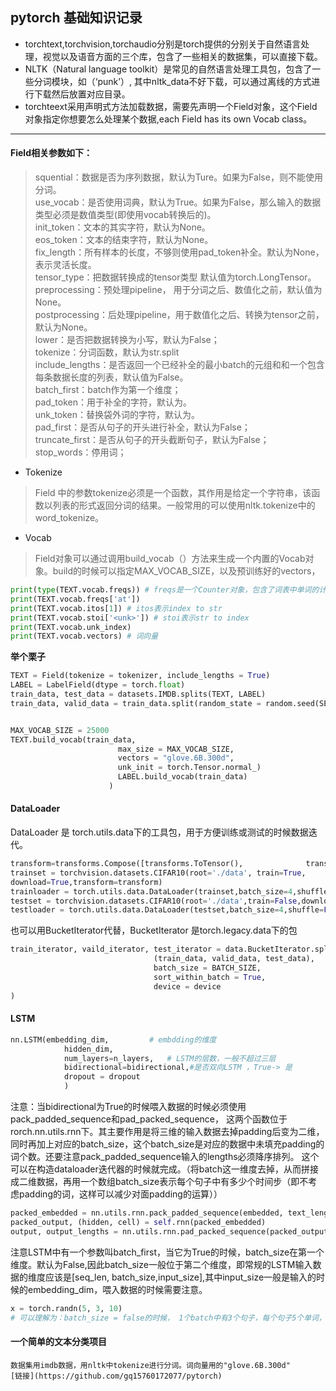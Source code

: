 ## pytorch 基础知识记录
 - torchtext,torchvision,torchaudio分别是torch提供的分别关于自然语言处理，视觉以及语音方面的三个库，包含了一些相关的数据集，可以直接下载。
 - NLTK（Natural language toolkit）是常见的自然语言处理工具包，包含了一些分词模块，如（‘punk’）, 其中nltk_data不好下载，可以通过离线的方式进行下载然后放置对应目录。
 - torchteext采用声明式方法加载数据，需要先声明一个Field对象，这个Field对象指定你想要怎么处理某个数据,each Field has its own Vocab class。
 - - -
 
#### Field相关参数如下：
> squential：数据是否为序列数据，默认为Ture。如果为False，则不能使用分词。  
use_vocab：是否使用词典，默认为True。如果为False，那么输入的数据类型必须是数值类型(即使用vocab转换后的)。  
init_token：文本的其实字符，默认为None。  
eos_token：文本的结束字符，默认为None。  
fix_length：所有样本的长度，不够则使用pad_token补全。默认为None，表示灵活长度。  
tensor_type：把数据转换成的tensor类型 默认值为torch.LongTensor。  
preprocessing：预处理pipeline， 用于分词之后、数值化之前，默认值为None。  
postprocessing：后处理pipeline，用于数值化之后、转换为tensor之前，默认为None。  
lower：是否把数据转换为小写，默认为False；  
tokenize：分词函数，默认为str.split  
include_lengths：是否返回一个已经补全的最小batch的元组和和一个包含每条数据长度的列表，默认值为False。  
batch_first：batch作为第一个维度；  
pad_token：用于补全的字符，默认为<pad>。  
unk_token：替换袋外词的字符，默认为<unk>。  
pad_first：是否从句子的开头进行补全，默认为False；  
truncate_first：是否从句子的开头截断句子，默认为False；  
stop_words：停用词；  

- Tokenize
> Field 中的参数tokenize必须是一个函数，其作用是给定一个字符串，该函数以列表的形式返回分词的结果。一般常用的可以使用nltk.tokenize中的word_tokenize。

- Vocab
> Field对象可以通过调用build_vocab（）方法来生成一个内置的Vocab对象。build的时候可以指定MAX_VOCAB_SIZE，以及预训练好的vectors，
 
 ```python
print(type(TEXT.vocab.freqs)) # freqs是一个Counter对象，包含了词表中单词的计数信息
print(TEXT.vocab.freqs['at'])
print(TEXT.vocab.itos[1]) # itos表示index to str
print(TEXT.vocab.stoi['<unk>']) # stoi表示str to index
print(TEXT.vocab.unk_index)
print(TEXT.vocab.vectors) # 词向量
```
**举个栗子**
```python
TEXT = Field(tokenize = tokenizer, include_lengths = True)
LABEL = LabelField(dtype = torch.float)
train_data, test_data = datasets.IMDB.splits(TEXT, LABEL)
train_data, valid_data = train_data.split(random_state = random.seed(SEED))


MAX_VOCAB_SIZE = 25000
TEXT.build_vocab(train_data,       
                        max_size = MAX_VOCAB_SIZE,      
                        vectors = "glove.6B.300d",    
                        unk_init = torch.Tensor.normal_)
                        LABEL.build_vocab(train_data)
                      )
```
#### DataLoader
DataLoader 是 torch.utils.data下的工具包，用于方便训练或测试的时候数据迭代。
```python
transform=transforms.Compose([transforms.ToTensor(),              transforms.Normalize((0.5,0.5,0.5),0.5,0.5,0.5))]                                                     )
trainset = torchvision.datasets.CIFAR10(root='./data', train=True, 
download=True,transform=transform)
trainloader = torch.utils.data.DataLoader(trainset,batch_size=4,shuffle=True,num_workers=2)
testset = torchvision.datasets.CIFAR10(root='./data',train=False,download=True,transform=transform)
testloader = torch.utils.data.DataLoader(testset,batch_size=4,shuffle=False,num_workers=2)
```
也可以用BucketIterator代替，BucketIterator 是torch.legacy.data下的包

```python
train_iterator, vaild_iterator, test_iterator = data.BucketIterator.splits(   
                                (train_data, valid_data, test_data),   
                                batch_size = BATCH_SIZE, 
                                sort_within_batch = True,  
                                device = device
)
```

#### LSTM 
```python
nn.LSTM(embedding_dim,         # embdding的维度
            hidden_dim,          
            num_layers=n_layers,   # LSTM的层数，一般不超过三层
            bidirectional=bidirectional,#是否双向LSTM ，True-> 是    
            dropout = dropout
            )
```
注意：当bidirectional为True的时候喂入数据的时候必须使用pack_padded_sequence和pad_packed_sequence，
这两个函数位于rorch.nn.utils.rnn下。其主要作用是将三维的输入数据去掉padding后变为二维，同时再加上对应的batch_size，这个batch_size是对应的数据中未填充padding的词个数。还要注意pack_padded_sequence输入的lengths必须降序排列。
这个可以在构造dataloader迭代器的时候就完成。（将batch这一维度去掉，从而拼接成二维数据，再用一个数组batch_size表示每个句子中有多少个时间步（即不考虑padding的词，这样可以减少对面padding的运算））
```python
packed_embedded = nn.utils.rnn.pack_padded_sequence(embedded, text_lengths)
packed_output, (hidden, cell) = self.rnn(packed_embedded)
output, output_lengths = nn.utils.rnn.pad_packed_sequence(packed_output)
```
注意LSTM中有一个参数叫batch_first，当它为True的时候，batch_size在第一个维度。默认为False,因此batch_size一般位于第二个维度，即常规的LSTM输入数据的维度应该是[seq_len, batch_size,input_size],其中input_size一般是输入的时候的embedding_dim，喂入数据的时候需要注意。
```python
x = torch.randn(5, 3, 10)
# 可以理解为：batch_size = false的时候， 1个batch中有3个句子，每个句子5个单词，每个单词用10维的向量表示；而句子的长度是不一样的，所以seq_len可长可短，这也是LSTM可以解决长短序列的特殊之处。只有seq_len这一参数是可变的。
```
#### 一个简单的文本分类项目
    数据集用imdb数据，用nltk中tokenize进行分词。词向量用的"glove.6B.300d"
    [链接](https://github.com/gq15760172077/pytorch)